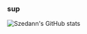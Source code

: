 ### sup

![Szedann's GitHub stats](https://github-readme-stats.vercel.app/api?username=Szedann&count_private=true&show_icons=true&theme=dark&bg_color=#0D1117)
